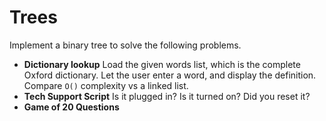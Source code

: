 # Trees

Implement a binary tree to solve the following problems.

* **Dictionary lookup**  Load the given words list, which is the complete Oxford dictionary.
Let the user enter a word, and display the definition.  Compare `O()` complexity vs
a linked list.
* **Tech Support Script** Is it plugged in?  Is it turned on? Did you reset it?
* **Game of 20 Questions** 
